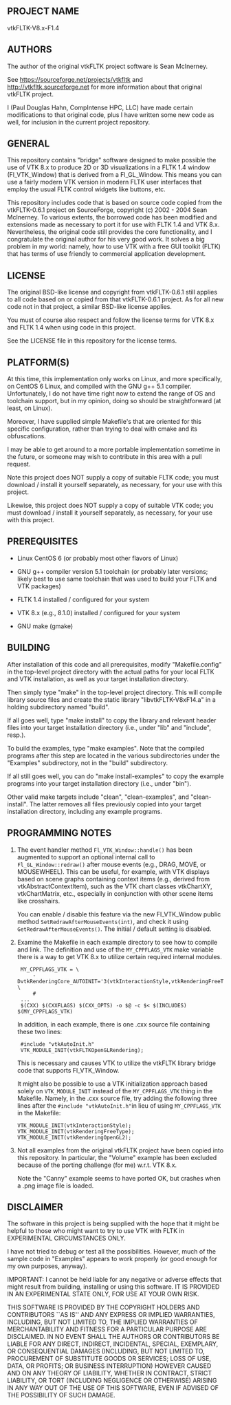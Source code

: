 PROJECT NAME
------------
vtkFLTK-V8.x-F1.4


AUTHORS
-------
The author of the original vtkFLTK project software is Sean McInerney.

See https://sourceforge.net/projects/vtkfltk and http://vtkfltk.sourceforge.net
for more information about that original vtkFLTK project.

I (Paul Douglas Hahn, CompIntense HPC, LLC) have made certain modifications to
that original code, plus I have written some new code as well, for inclusion in
the current project repository.


GENERAL
-------
This repository contains "bridge" software designed to make possible the use of
VTK 8.x to produce 2D or 3D visualizations in a FLTK 1.4 window (Fl_VTK_Window)
that is derived from a Fl_GL_Window. This means you can use a fairly modern VTK
version in modern FLTK user interfaces that employ the usual FLTK control widgets
like buttons, etc.

This repository includes code that is based on source code copied from the
vtkFLTK-0.6.1 project on SourceForge, copyright (c) 2002 - 2004 Sean McInerney.
To various extents, the borrowed code has been modified and extensions made as
necessary to port it for use with FLTK 1.4 and VTK 8.x. Nevertheless, the original
code still provides the core functionality, and I congratulate the original author
for his very good work. It solves a big problem in my world: namely, how to use
VTK with a free GUI toolkit (FLTK) that has terms of use friendly to commercial
application development.


LICENSE
-------
The original BSD-like license and copyright from vtkFLTK-0.6.1 still applies to
all code based on or copied from that vtkFLTK-0.6.1 project. As for all new code
not in that project, a similar BSD-like license applies.

You must of course also respect and follow the license terms for VTK 8.x and FLTK 1.4
when using code in this project.

See the LICENSE file in this repository for the license terms.


PLATFORM(S)
-----------
At this time, this implementation only works on Linux, and more specifically,
on CentOS 6 Linux, and compiled with the GNU g++ 5.1 compiler. Unfortunately,
I do not have time right now to extend the range of OS and toolchain support,
but in my opinion, doing so should be straightforward (at least, on Linux).

Moreover, I have supplied simple Makefile's that are oriented for this
specific configuration, rather than trying to deal with cmake and its
obfuscations.

I may be able to get around to a more portable implementation sometime in the
future, or someone may wish to contribute in this area with a pull request.

Note this project does NOT supply a copy of suitable FLTK code; you must
download / install it yourself separately, as necessary, for your use with
this project.

Likewise, this project does NOT supply a copy of suitable VTK code; you must
download / install it yourself separately, as necessary, for your use with
this project.


PREREQUISITES
-------------
  * Linux CentOS 6  (or probably most other flavors of Linux)

  * GNU g++ compiler version 5.1 toolchain  (or probably later versions;
    likely best to use same toolchain that was used to build your FLTK and
    VTK packages)

  * FLTK 1.4 installed / configured for your system

  * VTK 8.x (e.g., 8.1.0) installed / configured for your system

  * GNU make (gmake)


BUILDING
--------
After installation of this code and all prerequisites, modify "Makefile.config"
in the top-level project directory with the actual paths for your local FLTK
and VTK installation, as well as your target installation directory.

Then simply type "make" in the top-level project directory. This will compile
library source files and create the static library "libvtkFLTK-V8xF14.a" in
a holding subdirectory named "build".

If all goes well, type "make install" to copy the library and relevant header
files into your target installation directory (i.e., under "lib" and "include",
resp.).

To build the examples, type "make examples". Note that the compiled programs
after this step are located in the various subdirectories under the "Examples"
subdirectory, not in the "build" subdirectory.

If all still goes well, you can do "make install-examples" to copy the example
programs into your target installation directory (i.e., under "bin").

Other valid make targets include "clean", "clean-examples", and "clean-install".
The latter removes all files previously copied into your target installation
directory, including any example programs.


PROGRAMMING NOTES
-----------------
1. The event handler method `Fl_VTK_Window::handle()` has been augmented to
support an optional internal call to `Fl_GL_Window::redraw()` after mouse
events (e.g., DRAG, MOVE, or MOUSEWHEEL). This can be useful, for example,
with VTK displays based on scene graphs containing context items (e.g.,
derived from vtkAbstractContextItem), such as the VTK chart classes vtkChartXY,
vtkChartMatrix, etc., especially in conjunction with other scene items
like crosshairs.

   You can enable / disable this feature via the new Fl_VTK_Window public method
`SetRedrawAfterMouseEvents(int)`, and check it using `GetRedrawAfterMouseEvents()`.
The initial / default setting is disabled.

2) Examine the Makefile in each example directory to see how to compile and
link. The definition and use of the `MY_CPPFLAGS_VTK` make variable there is a
way to get VTK 8.x to utilize certain required internal modules.

        MY_CPPFLAGS_VTK = \
            -DvtkRenderingCore_AUTOINIT='3(vtkInteractionStyle,vtkRenderingFreeType,vtkRenderingOpenGL2)' \
            #
        ...
        $(CXX) $(CXXFLAGS) $(CXX_OPTS) -o $@ -c $< $(INCLUDES) $(MY_CPPFLAGS_VTK)

   In addition, in each example, there is one .cxx source file containing these two lines:

        #include "vtkAutoInit.h"
        VTK_MODULE_INIT(vtkFLTKOpenGLRendering);

   This is necessary and causes VTK to utilize the vtkFLTK library bridge code that supports
   Fl_VTK_Window.

   It might also be possible to use a VTK initialization approach based solely on `VTK_MODULE_INIT`
   instead of the `MY_CPPFLAGS_VTK` thing in the Makefile. Namely, in the .cxx source file, try
   adding the following three lines after the `#include "vtkAutoInit.h"`in lieu of using
   `MY_CPPFLAGS_VTK` in the Makefile:

       VTK_MODULE_INIT(vtkInteractionStyle);
       VTK_MODULE_INIT(vtkRenderingFreeType);
       VTK_MODULE_INIT(vtkRenderingOpenGL2);

3) Not all examples from the original vtkFLTK project have been copied into
this repository. In particular, the "Volume" example has been excluded because
of the porting challenge (for me) w.r.t. VTK 8.x.

   Note the "Canny" example seems to have ported OK, but crashes when a .png image
file is loaded.


DISCLAIMER
----------
The software in this project is being supplied with the hope that it might be
helpful to those who might want to try to use VTK with FLTK in EXPERIMENTAL
CIRCUMSTANCES ONLY.

I have not tried to debug or test all the possibilities. However, much of
the sample code in "Examples" appears to work properly (or good enough for
my own purposes, anyway).

IMPORTANT: I cannot be held liable for any negative or adverse effects that
might result from building, installing or using this software. IT IS PROVIDED
IN AN EXPERIMENTAL STATE ONLY, FOR USE AT YOUR OWN RISK.

  THIS SOFTWARE IS PROVIDED BY THE COPYRIGHT HOLDERS AND CONTRIBUTORS ``AS IS''
  AND ANY EXPRESS OR IMPLIED WARRANTIES, INCLUDING, BUT NOT LIMITED TO, THE
  IMPLIED WARRANTIES OF MERCHANTABILITY AND FITNESS FOR A PARTICULAR PURPOSE
  ARE DISCLAIMED. IN NO EVENT SHALL THE AUTHORS OR CONTRIBUTORS BE LIABLE FOR
  ANY DIRECT, INDIRECT, INCIDENTAL, SPECIAL, EXEMPLARY, OR CONSEQUENTIAL
  DAMAGES (INCLUDING, BUT NOT LIMITED TO, PROCUREMENT OF SUBSTITUTE GOODS OR
  SERVICES; LOSS OF USE, DATA, OR PROFITS; OR BUSINESS INTERRUPTION) HOWEVER
  CAUSED AND ON ANY THEORY OF LIABILITY, WHETHER IN CONTRACT, STRICT LIABILITY,
  OR TORT (INCLUDING NEGLIGENCE OR OTHERWISE) ARISING IN ANY WAY OUT OF THE USE
  OF THIS SOFTWARE, EVEN IF ADVISED OF THE POSSIBILITY OF SUCH DAMAGE.



